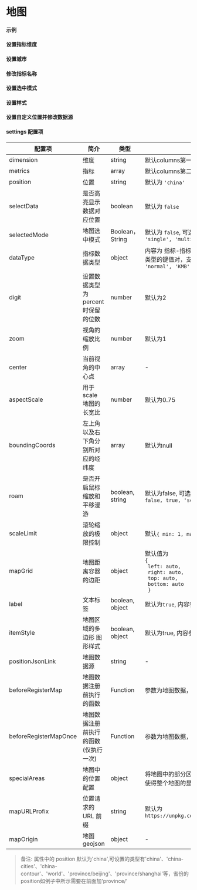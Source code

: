 # 地图

#### 示例

<vuep template="#simple-map"></vuep>

<script v-pre type="text/x-template" id="simple-map">
<template>
  <ve-map :data="chartData"></ve-map>
</template>

<script>
  export default {
    data () {
      return {
        chartData: {
          columns: ['位置', '税收', '人口', '面积'],
          rows: [
            { '位置': '吉林', '税收': 123, '人口': 123, '面积': 92134 },
            { '位置': '北京', '税收': 1223, '人口': 2123, '面积': 29234 },
            { '位置': '上海', '税收': 2123, '人口': 1243, '面积': 94234 },
            { '位置': '浙江', '税收': 4123, '人口': 5123, '面积': 29234 }
          ]
        }
      }
    }
  }
</script>
</script>

#### 设置指标维度

<vuep template="#set-metrics-dimension"></vuep>

<script v-pre type="text/x-template" id="set-metrics-dimension">
<template>
  <ve-map :data="chartData" :settings="chartSettings"></ve-map>
</template>

<script>
  export default {
    data () {
      this.chartSettings = {
        position: 'china',
        dimension: '位置',
        metrics: ['人口', '面积'],
        dataType: {
          '面积': 'KMB'
        }
      }
      return {
        chartData: {
          columns: ['位置', '税收', '人口', '面积'],
          rows: [
            { '位置': '吉林', '税收': 123, '人口': 123, '面积': 92134 },
            { '位置': '北京', '税收': 1223, '人口': 2123, '面积': 29234 },
            { '位置': '上海', '税收': 2123, '人口': 1243, '面积': 94234 },
            { '位置': '浙江', '税收': 4123, '人口': 5123, '面积': 29234 }
          ]
        }
      }
    }
  }
</script>
</script>

#### 设置城市

<vuep template="#set-city"></vuep>

<script v-pre type="text/x-template" id="set-city">
<template>
  <ve-map :data="chartData" :settings="chartSettings"></ve-map>
</template>

<script>
  export default {
    data () {
      this.chartSettings = {
        position: 'province/beijing'
      }
      return {
        chartData: {
          columns: ['位置', '人口'],
          rows: [
            { '位置': '延庆区', '人口': 123 },
            { '位置': '密云区', '人口': 1223 },
            { '位置': '平谷区', '人口': 2123 },
            { '位置': '海淀区', '人口': 4123 }
          ]
        }
      }
    }
  }
</script>
</script>

#### 修改指标名称

<vuep template="#change-metrics-name"></vuep>

<script v-pre type="text/x-template" id="change-metrics-name">
<template>
  <ve-map :data="chartData" :settings="chartSettings"></ve-map>
</template>

<script>
  export default {
    data () {
      this.chartSettings = {
        position: 'province/beijing',
        labelMap: {
          'people': '人口'
        }
      }
      return {
        chartData: {
          columns: ['位置', 'people'],
          rows: [
            { '位置': '延庆区', 'people': 123 },
            { '位置': '密云区', 'people': 1223 },
            { '位置': '平谷区', 'people': 2123 },
            { '位置': '海淀区', 'people': 4123 }
          ]
        }
      }
    }
  }
</script>
</script>

#### 设置选中模式

<vuep template="#set-selection"></vuep>

<script v-pre type="text/x-template" id="set-selection">
<template>
  <div>
    <span>当前选中了: {{ cityName || '-' }}</span>
    <ve-map :data="chartData" :settings="chartSettings" :events="chartEvents"></ve-map>
  </div>
</template>

<script>
  export default {
    data () {
      this.chartSettings = {
        position: 'china',
        // selectData: true,
        selectedMode: 'single'
      }
      this.chartEvents = {
        click: (v) => {
          this.cityName = v.name
        }
      }
      return {
        cityName: '',
        chartData: {
          columns: ['位置', 'GDP'],
          rows: [
            { '位置': '吉林', 'GDP': 123 },
            { '位置': '北京', 'GDP': 1223 },
            { '位置': '上海', 'GDP': 2123 },
            { '位置': '浙江', 'GDP': 4123 }
          ]
        }
      }
    }
  }
</script>
</script>

#### 设置样式

<vuep template="#set-style"></vuep>

<script v-pre type="text/x-template" id="set-style">
<template>
  <ve-map :data="chartData" :settings="chartSettings"></ve-map>
</template>

<script>
  export default {
    data () {
      this.chartSettings = {
        position: 'china',
        label: false,
        itemStyle: {
          normal: {
            borderColor: '#00f'
          }
        },
        zoom: 1.2
      }
      return {
        chartData: {
          columns: ['位置', '人口'],
          rows: [
            { '位置': '吉林', ' 人口': 123 },
            { '位置': '北京', ' 人口': 1223 },
            { '位置': '上海', ' 人口': 2123 },
            { '位置': '浙江', ' 人口': 4123 }
          ]
        }
      }
    }
  }
</script>
</script>

#### 设置自定义位置并修改数据源

<vuep template="#set-position-json"></vuep>

<script v-pre type="text/x-template" id="set-position-json">
<template>
  <ve-map :data="chartData" :settings="chartSettings" :extend="chartExtend"></ve-map>
</template>

<script>
  export default {
    data () {
      this.chartSettings = {
        positionJsonLink: 'https://dn-quietcoder.qbox.me/HK_geo.json',
        position: 'HK',
        beforeRegisterMap (json) {
          // edit data here such as:
          // json.features[0].properties.cp = [121.509062, 26.044332]
          return json
        }
      }
      this.chartExtend = {
        series: {
          nameMap: {
            'Central and Western':'中西区',
            'Eastern':'东区',
            'Islands':'离岛',
            'Kowloon City':'九龙城',
            'Kwai Tsing':'葵青',
            'Kwun Tong':'观塘',
            'North':'北区',
            'Sai Kung':'西贡',
            'Sha Tin':'沙田',
            'Sham Shui Po':'深水埗',
            'Southern':'南区',
            'Tai Po':'大埔',
            'Tsuen Wan':'荃湾',
            'Tuen Mun':'屯门',
            'Wan Chai':'湾仔',
            'Wong Tai Sin':'黄大仙',
            'Yau Tsim Mong':'油尖旺',
            'Yuen Long':'元朗'
          }
        }
      }
      return {
        chartData: {
          columns: ['位置', ' 人口'],
          rows: [
            { '位置': '北区', ' 人口': 123 }
          ]
        }
      }
    }
  }
</script>
</script>

#### settings 配置项

| 配置项 | 简介 | 类型 | 备注 |
| --- | --- | --- | --- |
| dimension | 维度 | string | 默认columns第一项为维度 |
| metrics | 指标 | array | 默认columns第二项为指标 |
| position | 位置 | string | 默认为 `'china'` |
| selectData | 是否高亮显示数据对应位置 | boolean | 默认为 `false` |
| selectedMode | 地图选中模式 | Boolean，String | 默认为 `false`, 可选值有<br>`'single', 'multiple'` |
| dataType | 指标数据类型 | object | 内容为 指标-指标数据 <br>类型的键值对，支持<br>`'normal', 'KMB', 'percent'` |
| digit | 设置数据类型为percent时保留的位数 | number | 默认为2 |
| zoom | 视角的缩放比例 | number | 默认为1 |
| center | 当前视角的中心点 | array | - |
| aspectScale | 用于 scale 地图的长宽比 | number | 默认为0.75 |
| boundingCoords | 左上角以及右下角分别所对应的经纬度 | array | 默认为null |
| roam | 是否开启鼠标缩放和平移漫游 | boolean, string | 默认为false, 可选值有<br>`false, true, 'scale', 'move'` |
| scaleLimit | 滚轮缩放的极限控制 | object | 默认`{ min: 1, max: 1 }` |
| mapGrid | 地图距离容器的边距 | object | 默认值为<br>`{`<br>` left: auto,`<br>` right: auto,`<br>` top: auto,`<br>` bottom: auto`<br>` }` |
| label | 文本标签 | boolean, object | 默认为`true`, 内容参考[文档](http://echarts.baidu.com/option.html#series-map.label) |
| itemStyle | 地图区域的多边形 图形样式 | boolean, object | 默认为true, 内容参考[文档](http://echarts.baidu.com/option.html#series-map.itemStyle) |
| positionJsonLink | 地图数据源 | string | - |
| beforeRegisterMap | 地图数据注册前执行的函数 | Function | 参数为地图数据，需返回地图数据 |
| beforeRegisterMapOnce | 地图数据注册前执行的函数(仅执行一次) | Function | 参数为地图数据，需返回地图数据 |
| specialAreas | 地图中的位置配置 | object | 将地图中的部分区域缩放到合适的位置，可以使得整个地图的显示更加好看, 用法参考[文档](http://echarts.baidu.com/api.html#echarts.registerMap) |
| mapURLProfix | 位置请求的 URL 前缀 | string | 默认为 `https://unpkg.com/echarts@3.6.2/map/json/` |
| mapOrigin | 地图 geojson | object | - |

> 备注: 属性中的 position 默认为'china',可设置的类型有'china'、'china-cities'、'china-contour'、'world'、'province/beijing'、'province/shanghai'等，省份的position如例子中所示需要在前面加'province/'
